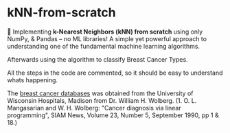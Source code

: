 # kNN-from-scratch
🧠 Implementing **k-Nearest Neighbors (kNN) from scratch** using only NumPy, &amp; Pandas – no ML libraries! A simple yet powerful approach to understanding one of the fundamental machine learning algorithms. 

Afterwards using the algorithm to classify Breast Cancer Types.

All the steps in the code are commented, so it should be easy to understand whats happening.

The [breast cancer databases](https://archive.ics.uci.edu/dataset/17/breast+cancer+wisconsin+diagnostic) was obtained from the University of Wisconsin Hospitals, Madison from Dr. William H. Wolberg. 
(1. O. L. Mangasarian and W. H. Wolberg: "Cancer diagnosis via linear programming", SIAM News, Volume 23, Number 5, September 1990, pp 1 & 18.)

